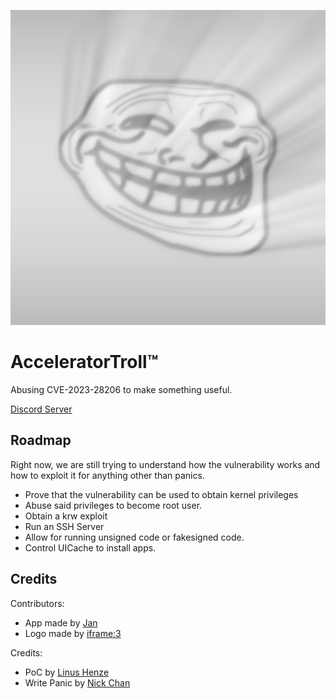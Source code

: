 ![logo](acceleratortroll/Assets.xcassets/AppIcon.appiconset/acceleratortroll.png)

# AcceleratorTroll™
Abusing CVE-2023-28206 to make something useful.


[Discord Server](https://discord.gg/tgbgT4SUG9)

## Roadmap
Right now, we are still trying to understand how the vulnerability works and how to exploit it for anything other than panics.

 - Prove that the vulnerability can be used to obtain kernel privileges
 - Abuse said privileges to become root user.
 - Obtain a krw exploit
 - Run an SSH Server
 - Allow for running unsigned code or fakesigned code.
 - Control UICache to install apps.

## Credits

Contributors:
 - App made by [Jan](https://github.com/JanCraft)
 - Logo made by [iframe:3](https://github.com/vmhl87)

Credits:
 - PoC by [Linus Henze](https://github.com/LinusHenze)
 - Write Panic by [Nick Chan](https://github.com/asdfugil)
